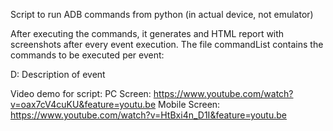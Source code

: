 Script to run ADB commands from python (in actual device, not emulator)

After executing the commands, it generates and HTML report with screenshots after every event execution. 
The file commandList contains the commands to be executed per event:

D: Description of event
<List of ADB commands for event>
  
  Video demo for script:
  PC Screen: https://www.youtube.com/watch?v=oax7cV4cuKU&feature=youtu.be
  Mobile Screen: https://www.youtube.com/watch?v=HtBxi4n_D1I&feature=youtu.be
